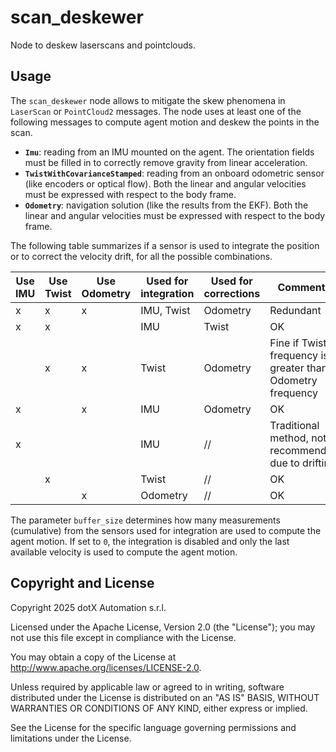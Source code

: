 # scan_deskewer

Node to deskew laserscans and pointclouds.

## Usage

The ``scan_deskewer`` node allows to mitigate the skew phenomena in ``LaserScan`` or ``PointCloud2`` messages.
The node uses at least one of the following messages to compute agent motion and deskew the points in the scan.

- **``Imu``**: reading from an IMU mounted on the agent. The orientation fields must be filled in to correctly remove gravity from linear acceleration.
- **``TwistWithCovarianceStamped``**: reading from an onboard odometric sensor (like encoders or optical flow). Both the linear and angular velocities must be expressed with respect to the body frame.
- **``Odometry``**: navigation solution (like the results from the EKF). Both the linear and angular velocities must be expressed with respect to the body frame.

The following table summarizes if a sensor is used to integrate the position or to correct the velocity drift, for all the possible combinations.

| Use IMU | Use Twist | Use Odometry | Used for integration | Used for corrections | Comments
|-|-|-|-|-|-
| x | x | x | IMU, Twist | Odometry | Redundant
| x | x |   | IMU        | Twist    | OK
|   | x | x | Twist      | Odometry | Fine if Twist frequency is greater than Odometry frequency
| x |   | x | IMU        | Odometry | OK
| x |   |   | IMU        | //       | Traditional method, not recommended due to drifting
|   | x |   | Twist      | //       | OK
|   |   | x | Odometry   | //       | OK

The parameter ``buffer_size`` determines how many measurements (cumulative) from the sensors used for integration are used to compute the agent motion. If set to ``0``, the integration is disabled and only the last available velocity is used to compute the agent motion.

## Copyright and License

Copyright 2025 dotX Automation s.r.l.

Licensed under the Apache License, Version 2.0 (the "License"); you may not use this file except in compliance with the License.

You may obtain a copy of the License at <http://www.apache.org/licenses/LICENSE-2.0>.

Unless required by applicable law or agreed to in writing, software distributed under the License is distributed on an "AS IS" BASIS, WITHOUT WARRANTIES OR CONDITIONS OF ANY KIND, either express or implied.

See the License for the specific language governing permissions and limitations under the License.

